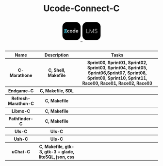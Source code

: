 <h1 align="center">Ucode-Connect-C
    <p> </p>
    <p align="center">
        <a href="https://ucode.world/en/" target="_blank">
            <img src="https://github.com/CamyrauBTanke/CamyrauBTanke/blob/main/img/UCODE/ucode.png" height="60px">
        </a>
        <a href="https://lms.khpi.ucode-connect.study/login" target="_blank">
            <img src="https://github.com/CamyrauBTanke/CamyrauBTanke/blob/main/img/UCODE/lms.png" height="60px">
        </a>
    </p>
</h1>

<table width="100%" border="0" cellpadding="4" align="center">  
    <tr>
        <th>Name</th>
        <th>Description</th>
        <th>Tasks</th>
    </tr>
    <tr>
        <th>C-Marathone</th>
        <th>C, Shell, Makefile</th>
        <th>Sprint00, Sprint01, Sprint02, Sprint03, Sprint04, Sprint05, Sprint06,Sprint07, Sprint08, Sprint09, Sprint10, Sprint11, Race00, Race01, Race02, Race03</th>
    </tr>
    <tr>
        <th>Endgame-C</th>
        <th>C, Makefile, SDL</th>
        <th></th>
    </tr>
    <tr>
        <th>Refresh-Marathon-C</th>
        <th>C, Makefile</th>
        <th></th>
    </tr>
    <tr>
        <th>Libmx-C</th>
        <th>C, Makefile</th>
        <th></th>
    </tr>
    <tr>
        <th>Pathfinder-C</th>
        <th>C, Makefile</th>
        <th></th>
    </tr>
    <tr>
        <th>Uls-C</th>
        <th>Uls-C</th>
        <th></th>
    </tr>
    <tr>
        <th>Ush-C</th>
        <th>Uls-C</th>
        <th></th>
    </tr>
    <tr>
        <th>uChat-C</th>
        <th>C, Makefile, gtk-3, gtk-3 + glade, liteSQL, json, css</th>
        <th></th>
    </tr>
</table>
